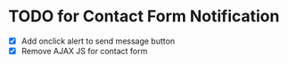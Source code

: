 # TODO for Contact Form Notification

- [x] Add onclick alert to send message button
- [x] Remove AJAX JS for contact form
